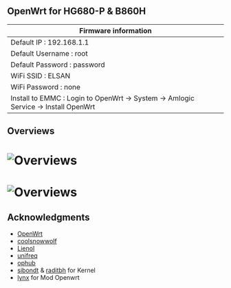 
## OpenWrt for HG680-P & B860H

|Firmware information
|----------------------------
|Default IP : 192.168.1.1
|Default Username : root
|Default Password : password
|WiFi SSID : ELSAN
|WiFi Password : none
|Install to EMMC : Login to OpenWrt → System → Amlogic Service → Install OpenWrt


## Overviews

# ![Overviews](https://raw.githubusercontent.com/daudgithub1/ElsanWrt/main/overview/1.JPG?raw=true)
# ![Overviews](https://raw.githubusercontent.com/daudgithub1/ElsanWrt/main/overview/2.JPG?raw=true)

## Acknowledgments

- [OpenWrt](https://github.com/openwrt/openwrt)
- [coolsnowwolf](https://github.com/coolsnowwolf/lede)
- [Lienol](https://github.com/Lienol/openwrt)
- [unifreq](https://github.com/unifreq/openwrt_packit)
- [ophub](https://github.com/ophub/amlogic-s9xxx-openwrt)
- [sibondt](https://facebook.com/sibondt) & [raditbh](https://t.me/radityabh) for Kernel
- [lynx](https://github.com/3k0jun1/lynx) for Mod Openwrt
